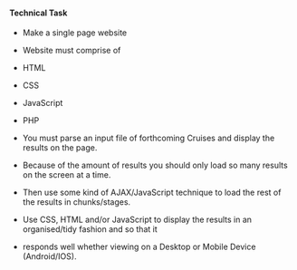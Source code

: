 #### Technical Task

* Make a single page website 
* Website must comprise of
* HTML
* CSS
* JavaScript
* PHP

* You must parse an input file of forthcoming Cruises and display the results on the page.
* Because of the amount of results you should only load so many results on the screen at a time. 
* Then use some kind of AJAX/JavaScript technique to load the rest of the results in chunks/stages.
* Use CSS, HTML and/or JavaScript  to display the results in an organised/tidy fashion and so that it 
* responds well whether viewing on a Desktop or Mobile Device (Android/IOS).
